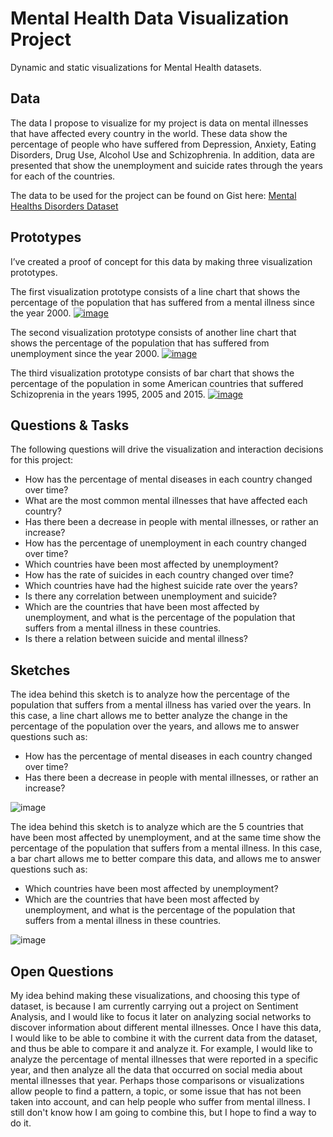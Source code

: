 # Mental Health Data Visualization Project
Dynamic and static visualizations for Mental Health datasets.

## Data

The data I propose to visualize for my project is data on mental illnesses that have affected every country in the world. These data show the percentage of people who have suffered from Depression, Anxiety, Eating Disorders, Drug Use, Alcohol Use and Schizophrenia. In addition, data are presented that show the unemployment and suicide rates through the years for each of the countries.

The data to be used for the project can be found on Gist here: 
[Mental Healths Disorders Dataset](https://gist.github.com/fmejias/8df2a27f1285576ae3cf4d67c3368144)

## Prototypes

I’ve created a proof of concept for this data by making three visualization prototypes.

The first visualization prototype consists of a line chart that shows the percentage of the population that has suffered from a mental illness since the year 2000.
[![image](https://user-images.githubusercontent.com/12739451/94579970-99fe4700-0236-11eb-8804-c4dddd58a4e7.png)](https://vizhub.com/fmejias/a10fbfa967e2411ca457983444da23e3)

The second visualization prototype consists of another line chart that shows the percentage of the population that has suffered from unemployment since the year 2000.
[![image](https://user-images.githubusercontent.com/12739451/94579996-a08cbe80-0236-11eb-82ef-6262ea163dcb.png)](https://vizhub.com/fmejias/c46b3eb72e494c72b86e1869e21490ab)

The third visualization prototype consists of bar chart that shows the percentage of the population in some American countries that suffered Schizoprenia in the years 1995, 2005 and 2015.
[![image](https://user-images.githubusercontent.com/12739451/94580013-a6829f80-0236-11eb-8d9a-631b2a9ff550.png)](https://vizhub.com/fmejias/307ce2b7425740bb856a5bf1f52162ad)

## Questions & Tasks

The following questions will drive the visualization and interaction decisions for this project:

- How has the percentage of mental diseases in each country changed over time?
- What are the most common mental illnesses that have affected each country?
- Has there been a decrease in people with mental illnesses, or rather an increase?
- How has the percentage of unemployment in each country changed over time?
- Which countries have been most affected by unemployment?
- How has the rate of suicides in each country changed over time?
- Which countries have had the highest suicide rate over the years?
- Is there any correlation between unemployment and suicide?
- Which are the countries that have been most affected by unemployment, and what is the percentage of the population that suffers from a mental illness in these countries.
- Is there a relation between suicide and mental illness?

## Sketches

The idea behind this sketch is to analyze how the percentage of the population that suffers from a mental illness has varied over the years. In this case, a line chart allows me to better analyze the change in the percentage of the population over the years, and allows me to answer questions such as:
- How has the percentage of mental diseases in each country changed over time?
- Has there been a decrease in people with mental illnesses, or rather an increase?

![image](https://user-images.githubusercontent.com/12739451/94580087-bbf7c980-0236-11eb-97ea-43ddf99f7042.png)

The idea behind this sketch is to analyze which are the 5 countries that have been most affected by unemployment, and at the same time show the percentage of the population that suffers from a mental illness. In this case, a bar chart allows me to better compare this data, and allows me to answer questions such as:
- Which countries have been most affected by unemployment?
- Which are the countries that have been most affected by unemployment, and what is the percentage of the population that suffers from a mental illness in these countries.

![image](https://user-images.githubusercontent.com/12739451/94580096-bf8b5080-0236-11eb-91d8-fc95daeafc89.png)

## Open Questions

My idea behind making these visualizations, and choosing this type of dataset, is because I am currently carrying out a project on Sentiment Analysis, and I would like to focus it later on analyzing social networks to discover information about different mental illnesses. Once I have this data, I would like to be able to combine it with the current data from the dataset, and thus be able to compare it and analyze it. For example, I would like to analyze the percentage of mental illnesses that were reported in a specific year, and then analyze all the data that occurred on social media about mental illnesses that year. Perhaps those comparisons or visualizations allow people to find a pattern, a topic, or some issue that has not been taken into account, and can help people who suffer from mental illness. I still don't know how I am going to combine this, but I hope to find a way to do it.

